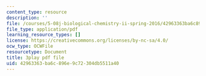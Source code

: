 ```yaml
---
content_type: resource
description: ''
file: /courses/5-08j-biological-chemistry-ii-spring-2016/42963363ba6c896e9c72304db5511a40_3cwTBMI346I.pdf
file_type: application/pdf
learning_resource_types: []
license: https://creativecommons.org/licenses/by-nc-sa/4.0/
ocw_type: OCWFile
resourcetype: Document
title: 3play pdf file
uid: 42963363-ba6c-896e-9c72-304db5511a40
---
```

